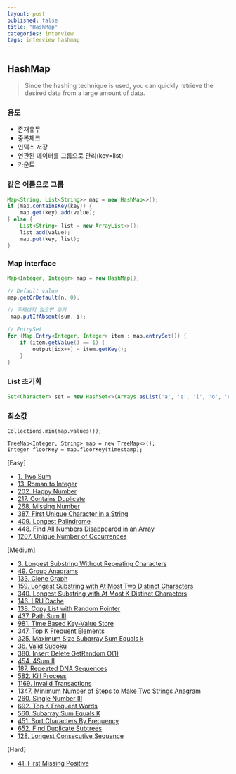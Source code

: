 ```yaml
---
layout: post
published: false
title: "HashMap"
categories: interview
tags: interview hashmap
---
```


## HashMap
> Since the hashing technique is used, you can quickly retrieve the desired data from a large amount of data.

### 용도
- 존재유무
- 중복체크
- 인덱스 저장
- 연관된 데이터를 그룹으로 관리(key=list)
- 카운트

### 같은 이름으로 그룹
```java
Map<String, List<String>> map = new HashMap<>();
if (map.containsKey(key)) {
    map.get(key).add(value);
} else {
    List<String> list = new ArrayList<>();
    list.add(value);
    map.put(key, list);
}
```

### Map interface
```java
Map<Integer, Integer> map = new HashMap();

// Default value
map.getOrDefault(n, 0);

// 존재하지 않으면 추가
 map.putIfAbsent(sum, i);

// EntrySet
for (Map.Entry<Integer, Integer> item : map.entrySet()) {
    if (item.getValue() == 1) {
        output[idx++] = item.getKey();
    }
}
```

### List 초기화
```java
Set<Character> set = new HashSet<>(Arrays.asList('a', 'e', 'i', 'o', 'u', 'A', 'E', 'I', 'O', 'U'));
```

### 최소값
```
Collections.min(map.values());
```

```
TreeMap<Integer, String> map = new TreeMap<>();
Integer floorKey = map.floorKey(timestamp);
```

[Easy]
- [1. Two Sum](/interview/2023/04/20/two-sum/)
- [13. Roman to Integer](/interview/2023/04/20/roman-to-integer/)
- [202. Happy Number](/interview/2023/04/20/happy-number/)
- [217. Contains Duplicate](/interview/2023/04/20/contains-duplicate/)
- [268. Missing Number](/interview/2023/04/20/missing-number/)
- [387. First Unique Character in a String](/interview/2023/04/20/first-unique-character-in-a-string/)
- [409. Longest Palindrome](/interview/2023/04/20/longest-palindrome/)
- [448. Find All Numbers Disappeared in an Array](/interview/2023/04/20/find-all-numbers-disappeared-in-an-array/)
- [1207. Unique Number of Occurrences](/interview/2023/05/26/unique-number-of-occurrences/)

[Medium]
- [3. Longest Substring Without Repeating Characters](/interview/2023/02/21/longest-substring-without-repeating-characters/)
- [49. Group Anagrams](/interview/2023/02/20/group-anagrams/)
- [133. Clone Graph](/interview/2023/04/20/clone-graph/)
- [159. Longest Substring with At Most Two Distinct Characters](/interview/2023/05/29/longest-substring-with-at-most-two-distinct-characters/)
- [340. Longest Substring with At Most K Distinct Characters](/interview/2023/05/29/longest-substring-with-at-most-k-distinct-characters/)
- [146. LRU Cache](/interview/2023/04/26/lru-cache/)
- [138. Copy List with Random Pointer](/interview/2023/04/20/copy-list-with-random-pointer/)
- [437. Path Sum III](/interview/2023/04/20/path-sum-iii/)
- [981. Time Based Key-Value Store](/interview/2023/04/20/time-based-key-value-store/)
- [347. Top K Frequent Elements](/interview/2023/04/20/top-k-frequent-elements/)
- [325. Maximum Size Subarray Sum Equals k](/interview/2023/04/20/maximum-size-subarray-sum-equals-k/)
- [36. Valid Sudoku](/interview/2023/04/20/valid-sudoku/)
- [380. Insert Delete GetRandom O(1)](/interview/2023/04/20/insert-delete-getrandom-o1/)
- [454. 4Sum II](/interview/2023/05/10/4sum-ii/)
- [187. Repeated DNA Sequences](/interview/2023/04/11/repeated-dna-sequences/)
- [582. Kill Process](/interview/2023/04/20/kill-process/)
- [1169. Invalid Transactions](/interview/2023/04/20/invalid-transactions/)
- [1347. Minimum Number of Steps to Make Two Strings Anagram](/interview/2023/04/18/minimum-number-of-steps-to-make-two-strings-anagram/)
- [260. Single Number III](/interview/2023/04/20/single-number-iii/)
- [692. Top K Frequent Words](/interview/2023/04/20/top-k-frequent-words/)
- [560. Subarray Sum Equals K](/interview/2023/04/20/subarray-sum-equals-k/)
- [451. Sort Characters By Frequency](/interview/2023/04/20/sort-characters-by-frequency/)
- [652. Find Duplicate Subtrees](/interview/2023/04/20/find-duplicate-subtrees/)
- [128. Longest Consecutive Sequence](/interview/2023/04/09/longest-consecutive-sequence/)

[Hard]
- [41. First Missing Positive](/interview/2023/04/20/first-missing-positive/)
